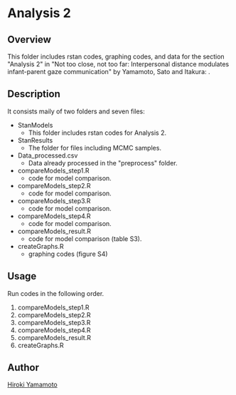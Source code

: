 Analysis 2
====

## Overview
This folder includes rstan codes, graphing codes, and data for the section "Analysis 2" in "Not too close, not too far: Interpersonal distance modulates infant-parent gaze communication" by Yamamoto, Sato and Itakura: .

## Description
It consists maily of two folders and seven files:
- StanModels
  - This folder includes rstan codes for Analysis 2.
- StanResults
  - The folder for files including MCMC samples.
- Data_processed.csv
  - Data already processed in the "preprocess" folder.
- compareModels_step1.R
  - code for model comparison.
- compareModels_step2.R
  - code for model comparison.
- compareModels_step3.R
  - code for model comparison.
- compareModels_step4.R
  - code for model comparison.
- compareModels_result.R
  - code for model comparison (table S3).
- createGraphs.R
  - graphing codes (figure S4)

## Usage
Run codes in the following order.
1. compareModels_step1.R
2. compareModels_step2.R
3. compareModels_step3.R
4. compareModels_step4.R
5. compareModels_result.R
6. createGraphs.R

## Author
[Hiroki Yamamoto](https://github.com/dororo1225)
